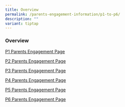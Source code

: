 ```yaml
---
title: Overview
permalink: /parents-engagement-information/p1-to-p6/
description: ""
variant: tiptap
---
```

<h3>Overview</h3>
<p><a href="/parents-engagement-information/p1/" rel="noopener noreferrer nofollow" target="_blank">P1 Parents Engagement Page</a>
</p>
<p><a href="/parents-engagement-information/p2" rel="noopener noreferrer nofollow" target="_blank">P2 Parents Engagement Page</a>
</p>
<p><a href="/parents-engagement-information/p3" rel="noopener noreferrer nofollow" target="_blank">P3 Parents Engagement Page</a>
</p>
<p><a href="/parents-engagement-information/p4" rel="noopener noreferrer nofollow" target="_blank">P4 Parents Engagement Page</a>
</p>
<p><a href="/parents-engagement-information/P5" rel="noopener noreferrer nofollow" target="_blank">P5 Parents Engagement Page</a>
</p>
<p><a href="/parents-engagement-information/p6" rel="noopener noreferrer nofollow" target="_blank">P6 Parents Engagement Page</a>
</p>